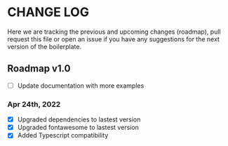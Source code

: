 # CHANGE LOG

Here we are tracking the previous and upcoming changes (roadmap), pull request this file or open an issue if you have any suggestions for the next version of the boilerplate.

## Roadmap v1.0

- [ ] Update documentation with more examples

### Apr 24th, 2022
- [x] Upgraded dependencies to lastest version
- [x] Upgraded fontawesome to lastest version
- [x] Added Typescript compatibility
